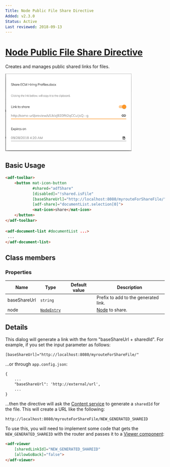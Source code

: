 ```yaml
---
Title: Node Public File Share Directive
Added: v2.3.0
Status: Active
Last reviewed: 2018-09-13
---
```


# [Node Public File Share Directive](../../../lib/content-services/content-node-share/content-node-share.directive.ts "Defined in content-node-share.directive.ts")

Creates and manages public shared links for files.

![adf-share](../../docassets/images/share-directive.png)

## Basic Usage

```html
<adf-toolbar>
    <button mat-icon-button
            #shared="adfShare"
            [disabled]="!shared.isFile"
            [baseShareUrl]="http://localhost:8080/myrouteForShareFile/"
            [adf-share]="documentList.selection[0]">
            <mat-icon>share</mat-icon>
    </button>
</adf-toolbar>

<adf-document-list #documentList ...>
 ...
</adf-document-list>
```

## Class members

### Properties

| Name | Type | Default value | Description |
| ---- | ---- | ------------- | ----------- |
| baseShareUrl | `string` |  | Prefix to add to the generated link. |
| node | [`NodeEntry`](https://github.com/Alfresco/alfresco-js-api/blob/master/src/alfresco-core-rest-api/docs/NodeEntry.md) |  | [Node](https://github.com/Alfresco/alfresco-js-api/blob/development/src/api/content-rest-api/docs/Node.md) to share. |

## Details

This dialog will generate a link with the form "baseShareUrl + sharedId".
For example, if you set the input parameter as follows:

    [baseShareUrl]="http://localhost:8080/myrouteForShareFile/"

...or through `app.config.json`:

    {
        ...
        "baseShareUrl": 'http://external/url',
        ...
    }

...then the directive will ask the [Content service](../../core/services/content.service.md) to generate
a `sharedId` for the file. This will create a URL like the following:

    http://localhost:8080/myrouteForShareFile/NEW_GENERATED_SHAREID

To use this, you will need to implement some code that gets the `NEW_GENERATED_SHAREID` with the router
and passes it to a [Viewer component](../../core/components/viewer.component.md):

```html
<adf-viewer
    [sharedLinkId]="NEW_GENERATED_SHAREID"
    [allowGoBack]="false">
</adf-viewer>
```
